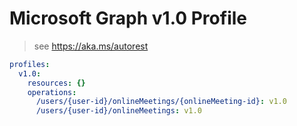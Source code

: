 # Microsoft Graph v1.0 Profile

> see https://aka.ms/autorest

``` yaml
profiles:
  v1.0:
    resources: {}
    operations:
      /users/{user-id}/onlineMeetings/{onlineMeeting-id}: v1.0
      /users/{user-id}/onlineMeetings: v1.0

```
